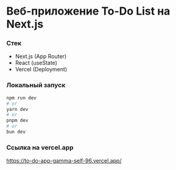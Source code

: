 # Веб-приложение To-Do List на Next.js

### Стек
- Next.js (App Router)
- React (useState)
- Vercel (Deployment)

### Локальный запуск
```bash
npm run dev
# or
yarn dev
# or
pnpm dev
# or
bun dev
```
### Ссылка на vercel.app
https://to-do-app-gamma-self-96.vercel.app/